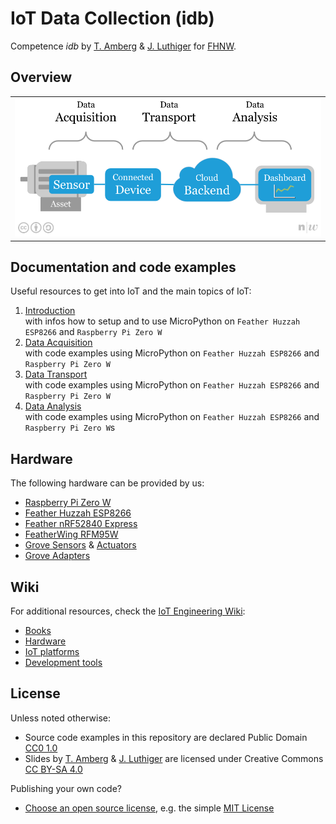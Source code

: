 # IoT Data Collection (idb)
Competence *idb* by [T. Amberg](https://twitter.com/tamberg) & [J. Luthiger](https://www.fhnw.ch/en/people/juerg-luthiger) for [FHNW](https://www.fhnw.ch/).

## Overview
<table><tr><td><img width="600" src="introduction/iot-big-picture.png"></td></tr></table>

## Documentation and code examples
Useful resources to get into IoT and the main topics of IoT:

1. [Introduction](introduction/README.md)  
   with infos how to setup and to use MicroPython on `Feather Huzzah ESP8266` and `Raspberry Pi Zero W` 
2. [Data Acquisition](data-acquisition/README.md)  
    with code examples using MicroPython on `Feather Huzzah ESP8266` and `Raspberry Pi Zero W`
3. [Data Transport](data-transaport/README.md)  
    with code examples using MicroPython on `Feather Huzzah ESP8266` and `Raspberry Pi Zero W`
4. [Data Analysis](data-analysis/README.md)  
    with code examples using MicroPython on `Feather Huzzah ESP8266` and `Raspberry Pi Zero W`s

## Hardware
The following hardware can be provided by us:

* [Raspberry Pi Zero W](https://github.com/tamberg/fhnw-iot/wiki/Raspberry-Pi-Zero-W)
* [Feather Huzzah ESP8266](https://github.com/tamberg/fhnw-iot/wiki/Feather-Huzzah-ESP8266)
* [Feather nRF52840 Express](https://github.com/tamberg/fhnw-iot/wiki/Feather-nRF52840-Express)
* [FeatherWing RFM95W](https://github.com/tamberg/fhnw-iot/wiki/FeatherWing-RFM95W)
* [Grove Sensors](https://github.com/tamberg/fhnw-iot/wiki/Grove-Sensors) & [Actuators](https://github.com/tamberg/fhnw-iot/wiki/Grove-Actuators)
* [Grove Adapters](https://github.com/tamberg/fhnw-iot/wiki/Grove-Adapters)

## Wiki
For additional resources, check the [IoT Engineering Wiki](https://github.com/tamberg/fhnw-iot/wiki):

* [Books](https://github.com/tamberg/fhnw-iot/wiki/IoT-Books)
* [Hardware](https://github.com/tamberg/fhnw-iot/wiki#hardware)
* [IoT platforms](https://github.com/tamberg/fhnw-iot/wiki#iot-platforms)
* [Development tools](https://github.com/tamberg/fhnw-iot/wiki#development-tools)

## License

Unless noted otherwise:

* Source code examples in this repository are declared Public Domain [CC0 1.0](https://creativecommons.org/publicdomain/zero/1.0/)
* Slides by [T. Amberg](https://twitter.com/tamberg) & [J. Luthiger](https://www.fhnw.ch/en/people/juerg-luthiger) are licensed under Creative Commons [CC BY-SA 4.0](https://creativecommons.org/licenses/by-sa/4.0/)

Publishing your own code?

* [Choose an open source license](https://choosealicense.com/), e.g. the simple [MIT License](https://choosealicense.com/licenses/mit/)
